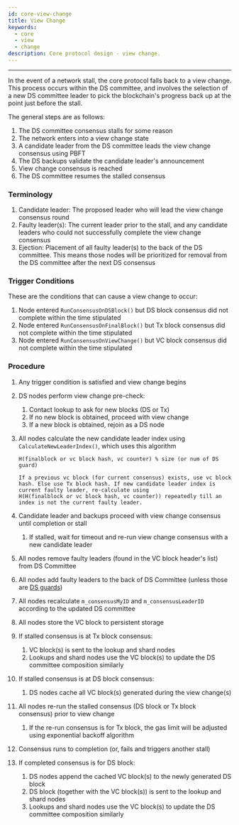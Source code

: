```yaml
---
id: core-view-change
title: View Change
keywords:
  - core
  - view
  - change
description: Core protocol design - view change.
---
```


---

In the event of a network stall, the core protocol falls back to a view change. This process occurs within the DS committee, and involves the selection of a new DS committee leader to pick the blockchain's progress back up at the point just before the stall.

The general steps are as follows:

1. The DS committee consensus stalls for some reason
1. The network enters into a view change state
1. A candidate leader from the DS committee leads the view change consensus using PBFT
1. The DS backups validate the candidate leader's announcement
1. View change consensus is reached
1. The DS committee resumes the stalled consensus

### Terminology

1. Candidate leader: The proposed leader who will lead the view change consensus round
1. Faulty leader(s): The current leader prior to the stall, and any candidate leaders who could not successfully complete the view change consensus
1. Ejection: Placement of all faulty leader(s) to the back of the DS committee. This means those nodes will be prioritized for removal from the DS committee after the next DS consensus

### Trigger Conditions

These are the conditions that can cause a view change to occur:

1. Node entered `RunConsensusOnDSBlock()` but DS block consensus did not complete within the time stipulated
1. Node entered `RunConsensusOnFinalBlock()` but Tx block consensus did not complete within the time stipulated
1. Node entered `RunConsensusOnViewChange()` but VC block consensus did not complete within the time stipulated

### Procedure

1. Any trigger condition is satisfied and view change begins
1. DS nodes perform view change pre-check:
   1. Contact lookup to ask for new blocks (DS or Tx)
   1. If no new block is obtained, proceed with view change
   1. If a new block is obtained, rejoin as a DS node
1. All nodes calculate the new candidate leader index using `CalculateNewLeaderIndex()`, which uses this algorithm

   ```text
   H(finalblock or vc block hash, vc counter) % size (or num of DS guard)

   If a previous vc block (for current consensus) exists, use vc block hash. Else use Tx block hash. If new candidate leader index is current faulty leader, re-calculate using
   H(H(finalblock or vc block hash, vc counter)) repeatedly till an index is not the current faulty leader.
   ```

1. Candidate leader and backups proceed with view change consensus until completion or stall
   1. If stalled, wait for timeout and re-run view change consensus with a new candidate leader
1. All nodes remove faulty leaders (found in the VC block header's list) from DS Committee
1. All nodes add faulty leaders to the back of DS Committee (unless those are [DS guards](core-guard-mode.md))
1. All nodes recalculate `m_consensusMyID` and `m_consensusLeaderID` according to the updated DS committee
1. All nodes store the VC block to persistent storage
1. If stalled consensus is at Tx block consensus:
   1. VC block(s) is sent to the lookup and shard nodes
   1. Lookups and shard nodes use the VC block(s) to update the DS committee composition similarly
1. If stalled consensus is at DS block consensus:
   1. DS nodes cache all VC block(s) generated during the view change(s)
1. All nodes re-run the stalled consensus (DS block or Tx block consensus) prior to view change
   1. If the re-run consensus is for Tx block, the gas limit will be adjusted using exponential backoff algorithm
1. Consensus runs to completion (or, fails and triggers another stall)
1. If completed consensus is for DS block:
   1. DS nodes append the cached VC block(s) to the newly generated DS block
   1. DS block (together with the VC block(s)) is sent to the lookup and shard nodes
   1. Lookups and shard nodes use the VC block(s) to update the DS committee composition similarly
